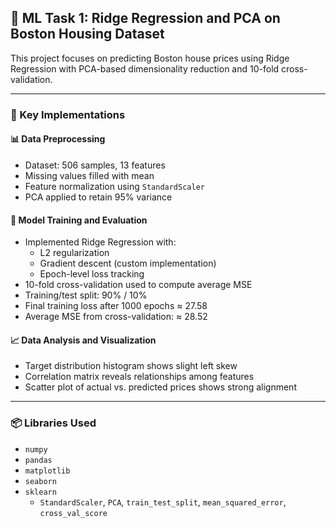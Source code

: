 ## 🧠 ML Task 1: Ridge Regression and PCA on Boston Housing Dataset

This project focuses on predicting Boston house prices using Ridge Regression with PCA-based dimensionality reduction and 10-fold cross-validation.

---

### 🔧 Key Implementations

#### 📊 Data Preprocessing

- Dataset: 506 samples, 13 features
- Missing values filled with mean
- Feature normalization using `StandardScaler`
- PCA applied to retain 95% variance

#### 🧮 Model Training and Evaluation

- Implemented Ridge Regression with:
  - L2 regularization
  - Gradient descent (custom implementation)
  - Epoch-level loss tracking
- 10-fold cross-validation used to compute average MSE
- Training/test split: 90% / 10%
- Final training loss after 1000 epochs ≈ 27.58  
- Average MSE from cross-validation: ≈ 28.52

#### 📈 Data Analysis and Visualization

- Target distribution histogram shows slight left skew
- Correlation matrix reveals relationships among features
- Scatter plot of actual vs. predicted prices shows strong alignment

---

### 📦 Libraries Used

- `numpy`
- `pandas`
- `matplotlib`
- `seaborn`
- `sklearn`  
  - `StandardScaler`, `PCA`, `train_test_split`, `mean_squared_error`, `cross_val_score`

